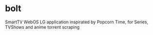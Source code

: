 # bolt

SmartTV WebOS LG application inspirated by Popcorn Time, for Series, TVShows and anime torrent scraping
